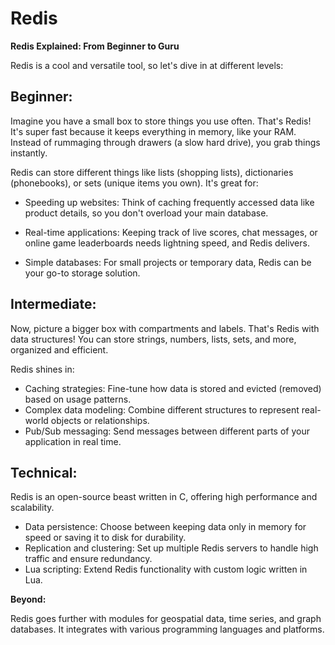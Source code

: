 # Redis

**Redis Explained: From Beginner to Guru**

Redis is a cool and versatile tool, so let's dive in at different levels:

## Beginner:

Imagine you have a small box to store things you use often. That's Redis! It's super fast because it keeps everything in memory, like your RAM. Instead of rummaging through drawers (a slow hard drive), you grab things instantly.

Redis can store different things like lists (shopping lists), dictionaries (phonebooks), or sets (unique items you own). It's great for:

 - Speeding up websites: Think of caching frequently accessed data like product details, so you don't overload your main database.

- Real-time applications: Keeping track of live scores, chat messages, or online game leaderboards needs lightning speed, and Redis delivers.
  
- Simple databases: For small projects or temporary data, Redis can be your go-to storage solution.


## Intermediate:

Now, picture a bigger box with compartments and labels. That's Redis with data structures! You can store strings, numbers, lists, sets, and more, organized and efficient.

Redis shines in:

- Caching strategies: Fine-tune how data is stored and evicted (removed) based on usage patterns.
- Complex data modeling: Combine different structures to represent real-world objects or relationships.
- Pub/Sub messaging: Send messages between different parts of your application in real time.

## Technical:

Redis is an open-source beast written in C, offering high performance and scalability.

- Data persistence: Choose between keeping data only in memory for speed or saving it to disk for durability.
- Replication and clustering: Set up multiple Redis servers to handle high traffic and ensure redundancy.
- Lua scripting: Extend Redis functionality with custom logic written in Lua.

**Beyond:**

Redis goes further with modules for geospatial data, time series, and graph databases. It integrates with various programming languages and platforms.
